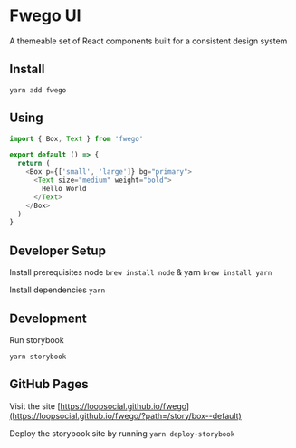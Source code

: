 # Fwego UI

A themeable set of React components built for a consistent design system

## Install

```
yarn add fwego
```

## Using

```javascript
import { Box, Text } from 'fwego'

export default () => {
  return (
    <Box p={['small', 'large']} bg="primary">
      <Text size="medium" weight="bold">
        Hello World
      </Text>
    </Box>
  )
}
```

## Developer Setup

Install prerequisites node `brew install node` & yarn `brew install yarn`

Install dependencies `yarn`

## Development

Run storybook

```
yarn storybook
```

## GitHub Pages

Visit the site [https://loopsocial.github.io/fwego](https://loopsocial.github.io/fwego/?path=/story/box--default)

Deploy the storybook site by running `yarn deploy-storybook`
